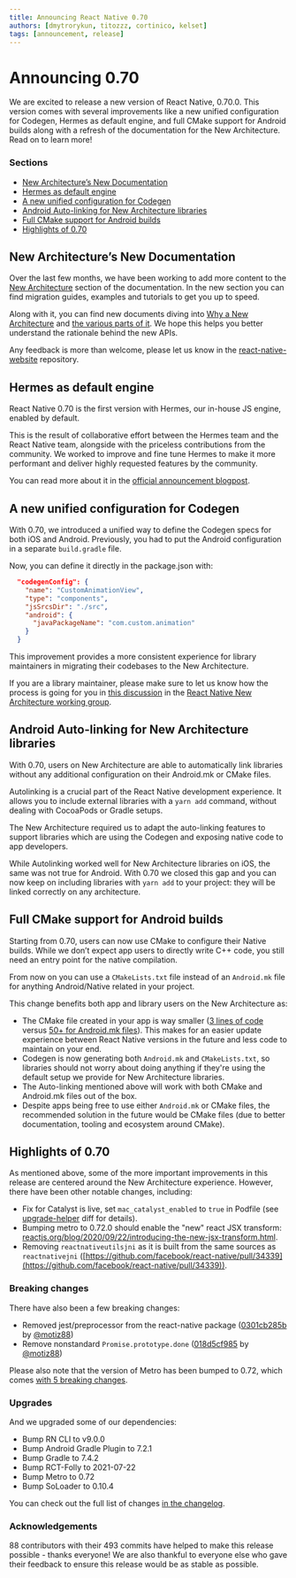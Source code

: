```yaml
---
title: Announcing React Native 0.70
authors: [dmytrorykun, titozzz, cortinico, kelset]
tags: [announcement, release]
---
```


# Announcing 0.70

We are excited to release a new version of React Native, 0.70.0. This version comes with several improvements like a new unified configuration for Codegen, Hermes as default engine, and full CMake support for Android builds along with a refresh of the documentation for the New Architecture. Read on to learn more!

### Sections

- [New Architecture’s New Documentation](/blog/2022/09/05/version-070#new-architectures-new-documentation)
- [Hermes as default engine](/blog/2022/09/05/version-070#hermes-as-default-engine)
- [A new unified configuration for Codegen](/blog/2022/09/05/version-070#a-new-unified-configuration-for-codegen)
- [Android Auto-linking for New Architecture libraries](/blog/2022/09/05/version-070#android-auto-linking-for-new-architecture-libraries)
- [Full CMake support for Android builds](/blog/2022/09/05/version-070#full-cmake-support-for-android-builds)
- [Highlights of 0.70](/blog/2022/09/05/version-070#highlights-of-070)

<!--truncate-->

## New Architecture’s New Documentation

Over the last few months, we have been working to add more content to the [New Architecture](https://reactnative.dev/docs/next/the-new-architecture/landing-page) section of the documentation. In the new section you can find migration guides, examples and tutorials to get you up to speed.

Along with it, you can find new documents diving into [Why a New Architecture](https://reactnative.dev/docs/next/the-new-architecture/why) and [the various parts of it](https://reactnative.dev/docs/next/the-new-architecture/pillars). We hope this helps you better understand the rationale behind the new APIs.

Any feedback is more than welcome, please let us know in the [react-native-website](https://github.com/facebook/react-native-website) repository.

## Hermes as default engine

React Native 0.70 is the first version with Hermes, our in-house JS engine, enabled by default.

This is the result of collaborative effort between the Hermes team and the React Native team, alongside with the priceless contributions from the community. We worked to improve and fine tune Hermes to make it more performant and deliver highly requested features by the community.

You can read more about it in the [official announcement blogpost](https://reactnative.dev/blog/2022/07/08/hermes-as-the-default).

## A new unified configuration for Codegen

With 0.70, we introduced a unified way to define the Codegen specs for both iOS and Android. Previously, you had to put the Android configuration in a separate `build.gradle` file.

Now, you can define it directly in the package.json with:

```json
  "codegenConfig": {
    "name": "CustomAnimationView",
    "type": "components",
    "jsSrcsDir": "./src",
    "android": {
      "javaPackageName": "com.custom.animation"
    }
  }
```

This improvement provides a more consistent experience for library maintainers in migrating their codebases to the New Architecture.

If you are a library maintainer, please make sure to let us know how the process is going for you in [this discussion](https://github.com/reactwg/react-native-new-architecture/discussions/6) in the [React Native New Architecture working group](https://github.com/reactwg/react-native-new-architecture).

## Android Auto-linking for New Architecture libraries

With 0.70, users on New Architecture are able to automatically link libraries without any additional configuration on their Android.mk or CMake files.

Autolinking is a crucial part of the React Native development experience. It allows you to include external libraries with a `yarn add` command, without dealing with CocoaPods or Gradle setups.

The New Architecture required us to adapt the auto-linking features to support libraries which are using the Codegen and exposing native code to app developers.

While Autolinking worked well for New Architecture libraries on iOS, the same was not true for Android. With 0.70 we closed this gap and you can now keep on including libraries with `yarn add` to your project: they will be linked correctly on any architecture.

## Full CMake support for Android builds

Starting from 0.70, users can now use CMake to configure their Native builds. While we don’t expect app users to directly write C++ code, you still need an entry point for the native compilation.

From now on you can use a `CMakeLists.txt` file instead of an `Android.mk` file for anything Android/Native related in your project.

This change benefits both app and library users on the New Architecture as:

- The CMake file created in your app is way smaller ([3 lines of code](https://github.com/facebook/react-native/blob/9923ac1b524ae959abdf50a28a3094198015f77e/packages/rn-tester/android/app/src/main/jni/CMakeLists.txt#L6-L11) versus [50+ for Android.mk files](https://github.com/facebook/react-native/blob/main/template/android/app/src/main/jni/Android.mk?rgh-link-date=2022-07-20T18%3A29%3A07Z)). This makes for an easier update experience between React Native versions in the future and less code to maintain on your end.
- Codegen is now generating both `Android.mk` and `CMakeLists.txt`, so libraries should not worry about doing anything if they're using the default setup we provide for New Architecture libraries.
- The Auto-linking mentioned above will work with both CMake and Android.mk files out of the box.
- Despite apps being free to use either `Android.mk` or CMake files, the recommended solution in the future would be CMake files (due to better documentation, tooling and ecosystem around CMake).

## Highlights of 0.70

As mentioned above, some of the more important improvements in this release are centered around the New Architecture experience. However, there have been other notable changes, including:

- Fix for Catalyst is live, set `mac_catalyst_enabled` to `true` in Podfile (see [upgrade-helper](https://react-native-community.github.io/upgrade-helper/?from=0.69.1&to=0.70.0-rc.0) diff for details).
- Bumping metro to 0.72.0 should enable the "new" react JSX transform: [reactjs.org/blog/2020/09/22/introducing-the-new-jsx-transform.html](https://reactjs.org/blog/2020/09/22/introducing-the-new-jsx-transform.html).
- Removing `reactnativeutilsjni` as it is built from the same sources as `reactnativejni` ([https://github.com/facebook/react-native/pull/34339](https://github.com/facebook/react-native/pull/34339)).

### Breaking changes

There have also been a few breaking changes:

- Removed jest/preprocessor from the react-native package ([0301cb285b](https://github.com/facebook/react-native/commit/0301cb285b2e85b48a397fe58d565196654d9754) by [@motiz88](https://github.com/motiz88))
- Remove nonstandard `Promise.prototype.done` ([018d5cf985](https://github.com/facebook/react-native/commit/018d5cf985497273dd700b56168cf1cf64f498d5) by [@motiz88](https://github.com/motiz88))

Please also note that the version of Metro has been bumped to 0.72, which comes [with 5 breaking changes](https://github.com/facebook/metro/releases/tag/v0.72.0).

### Upgrades

And we upgraded some of our dependencies:

- Bump RN CLI to v9.0.0
- Bump Android Gradle Plugin to 7.2.1
- Bump Gradle to 7.4.2
- Bump RCT-Folly to 2021-07-22
- Bump Metro to 0.72
- Bump SoLoader to 0.10.4

You can check out the full list of changes [in the changelog](https://github.com/facebook/react-native/blob/main/CHANGELOG.md).

### Acknowledgements

88 contributors with their 493 commits have helped to make this release possible - thanks everyone! We are also thankful to everyone else who gave their feedback to ensure this release would be as stable as possible.
